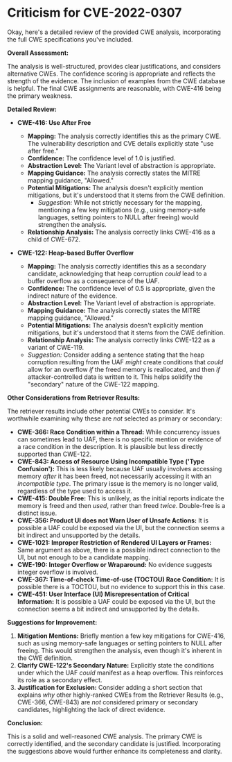 # Criticism for CVE-2022-0307

Okay, here's a detailed review of the provided CWE analysis, incorporating the full CWE specifications you've included.

**Overall Assessment:**

The analysis is well-structured, provides clear justifications, and considers alternative CWEs. The confidence scoring is appropriate and reflects the strength of the evidence. The inclusion of examples from the CWE database is helpful. The final CWE assignments are reasonable, with CWE-416 being the primary weakness.

**Detailed Review:**

*   **CWE-416: Use After Free**

    *   **Mapping:** The analysis correctly identifies this as the primary CWE. The vulnerability description and CVE details explicitly state "use after free."
    *   **Confidence:** The confidence level of 1.0 is justified.
    *   **Abstraction Level:** The Variant level of abstraction is appropriate.
    *   **Mapping Guidance:**  The analysis correctly states the MITRE mapping guidance, "Allowed."
    *   **Potential Mitigations:** The analysis doesn't explicitly mention mitigations, but it's understood that it stems from the CWE definition.
        *   *Suggestion:*  While not strictly necessary for the mapping, mentioning a few key mitigations (e.g., using memory-safe languages, setting pointers to NULL after freeing) would strengthen the analysis.
    *   **Relationship Analysis:** The analysis correctly links CWE-416 as a child of CWE-672.
*   **CWE-122: Heap-based Buffer Overflow**

    *   **Mapping:** The analysis correctly identifies this as a secondary candidate, acknowledging that heap corruption *could* lead to a buffer overflow as a consequence of the UAF.
    *   **Confidence:** The confidence level of 0.5 is appropriate, given the indirect nature of the evidence.
    *   **Abstraction Level:** The Variant level of abstraction is appropriate.
    *   **Mapping Guidance:**  The analysis correctly states the MITRE mapping guidance, "Allowed."
    *   **Potential Mitigations:** The analysis doesn't explicitly mention mitigations, but it's understood that it stems from the CWE definition.
    *   **Relationship Analysis:** The analysis correctly links CWE-122 as a variant of CWE-119.
    *   *Suggestion:* Consider adding a sentence stating that the heap corruption resulting from the UAF *might* create conditions that *could* allow for an overflow *if* the freed memory is reallocated, and then *if* attacker-controlled data is written to it. This helps solidify the "secondary" nature of the CWE-122 mapping.

**Other Considerations from Retriever Results:**

The retriever results include other potential CWEs to consider. It's worthwhile examining why these are *not* selected as primary or secondary:

*   **CWE-366: Race Condition within a Thread:** While concurrency issues can sometimes lead to UAF, there is no specific mention or evidence of a race condition in the description. It is plausible but less directly supported than CWE-122.
*   **CWE-843: Access of Resource Using Incompatible Type ('Type Confusion'):** This is less likely because UAF usually involves accessing memory *after* it has been freed, not necessarily accessing it with an *incompatible type*. The primary issue is the memory is no longer valid, regardless of the type used to access it.
*   **CWE-415: Double Free:** This is unlikely, as the initial reports indicate the memory is freed and then *used*, rather than freed *twice*.  Double-free is a distinct issue.
*   **CWE-356: Product UI does not Warn User of Unsafe Actions:** It is possible a UAF could be exposed via the UI, but the connection seems a bit indirect and unsupported by the details.
*   **CWE-1021: Improper Restriction of Rendered UI Layers or Frames:** Same argument as above, there is a possible indirect connection to the UI, but not enough to be a candidate mapping.
*   **CWE-190: Integer Overflow or Wraparound:** No evidence suggests integer overflow is involved.
*   **CWE-367: Time-of-check Time-of-use (TOCTOU) Race Condition:** It is possible there is a TOCTOU, but no evidence to support this in this case.
*   **CWE-451: User Interface (UI) Misrepresentation of Critical Information:**  It is possible a UAF could be exposed via the UI, but the connection seems a bit indirect and unsupported by the details.

**Suggestions for Improvement:**

1.  **Mitigation Mentions:**  Briefly mention a few key mitigations for CWE-416, such as using memory-safe languages or setting pointers to NULL after freeing. This would strengthen the analysis, even though it's inherent in the CWE definition.
2.  **Clarify CWE-122's Secondary Nature:** Explicitly state the conditions under which the UAF *could* manifest as a heap overflow. This reinforces its role as a secondary effect.
3.  **Justification for Exclusion:** Consider adding a short section that explains *why* other highly-ranked CWEs from the Retriever Results (e.g., CWE-366, CWE-843) are *not* considered primary or secondary candidates, highlighting the lack of direct evidence.

**Conclusion:**

This is a solid and well-reasoned CWE analysis. The primary CWE is correctly identified, and the secondary candidate is justified. Incorporating the suggestions above would further enhance its completeness and clarity.